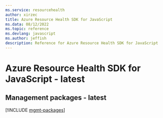 ```yaml
---
ms.service: resourcehealth
author: xirzec
title: Azure Resource Health SDK for JavaScript
ms.data: 08/12/2022
ms.topic: reference
ms.devlang: javascript
ms.author: jeffish
description: Reference for Azure Resource Health SDK for JavaScript
---
```

# Azure Resource Health SDK for JavaScript - latest

## Management packages - latest
[!INCLUDE [mgmt-packages](resource-health-mgmt-index.md)]